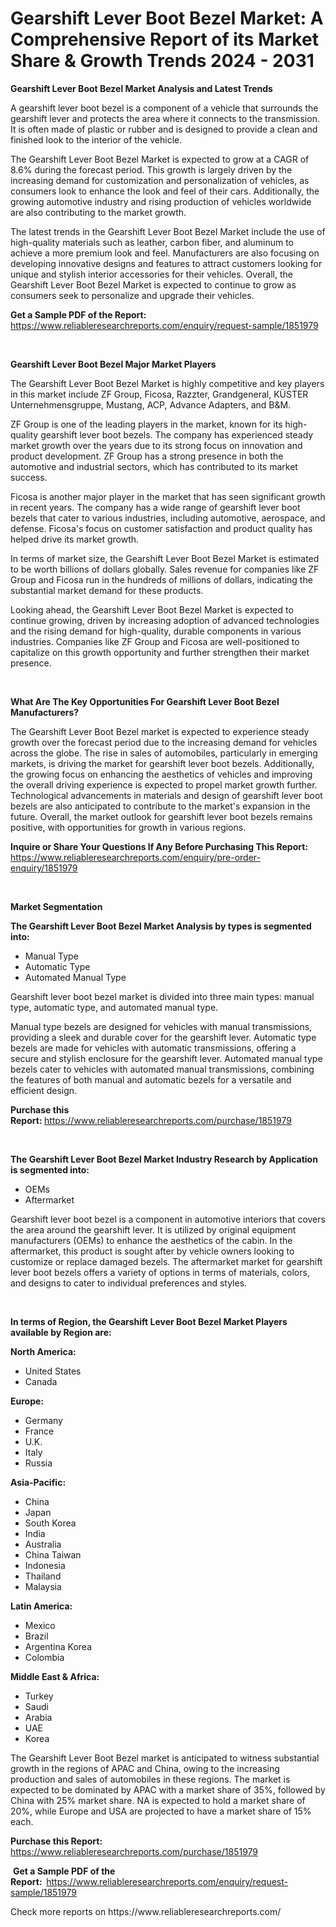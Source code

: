<p><h1>Gearshift Lever Boot Bezel Market: A Comprehensive Report of its Market Share & Growth Trends 2024 - 2031</h1></p><p><strong>Gearshift Lever Boot Bezel Market Analysis and Latest Trends</strong></p>
<p><p>A gearshift lever boot bezel is a component of a vehicle that surrounds the gearshift lever and protects the area where it connects to the transmission. It is often made of plastic or rubber and is designed to provide a clean and finished look to the interior of the vehicle.</p><p>The Gearshift Lever Boot Bezel Market is expected to grow at a CAGR of 8.6% during the forecast period. This growth is largely driven by the increasing demand for customization and personalization of vehicles, as consumers look to enhance the look and feel of their cars. Additionally, the growing automotive industry and rising production of vehicles worldwide are also contributing to the market growth.</p><p>The latest trends in the Gearshift Lever Boot Bezel Market include the use of high-quality materials such as leather, carbon fiber, and aluminum to achieve a more premium look and feel. Manufacturers are also focusing on developing innovative designs and features to attract customers looking for unique and stylish interior accessories for their vehicles. Overall, the Gearshift Lever Boot Bezel Market is expected to continue to grow as consumers seek to personalize and upgrade their vehicles.</p></p>
<p><strong>Get a Sample PDF of the Report:&nbsp;</strong> <a href="https://www.reliableresearchreports.com/enquiry/request-sample/1851979">https://www.reliableresearchreports.com/enquiry/request-sample/1851979</a></p>
<p>&nbsp;</p>
<p><strong>Gearshift Lever Boot Bezel Major Market Players</strong></p>
<p><p>The Gearshift Lever Boot Bezel Market is highly competitive and key players in this market include ZF Group, Ficosa, Razzter, Grandgeneral, KÜSTER Unternehmensgruppe, Mustang, ACP, Advance Adapters, and B&M. </p><p>ZF Group is one of the leading players in the market, known for its high-quality gearshift lever boot bezels. The company has experienced steady market growth over the years due to its strong focus on innovation and product development. ZF Group has a strong presence in both the automotive and industrial sectors, which has contributed to its market success.</p><p>Ficosa is another major player in the market that has seen significant growth in recent years. The company has a wide range of gearshift lever boot bezels that cater to various industries, including automotive, aerospace, and defense. Ficosa's focus on customer satisfaction and product quality has helped drive its market growth.</p><p>In terms of market size, the Gearshift Lever Boot Bezel Market is estimated to be worth billions of dollars globally. Sales revenue for companies like ZF Group and Ficosa run in the hundreds of millions of dollars, indicating the substantial market demand for these products.</p><p>Looking ahead, the Gearshift Lever Boot Bezel Market is expected to continue growing, driven by increasing adoption of advanced technologies and the rising demand for high-quality, durable components in various industries. Companies like ZF Group and Ficosa are well-positioned to capitalize on this growth opportunity and further strengthen their market presence.</p></p>
<p>&nbsp;</p>
<p><strong>What Are The Key Opportunities For Gearshift Lever Boot Bezel Manufacturers?</strong></p>
<p><p>The Gearshift Lever Boot Bezel market is expected to experience steady growth over the forecast period due to the increasing demand for vehicles across the globe. The rise in sales of automobiles, particularly in emerging markets, is driving the market for gearshift lever boot bezels. Additionally, the growing focus on enhancing the aesthetics of vehicles and improving the overall driving experience is expected to propel market growth further. Technological advancements in materials and design of gearshift lever boot bezels are also anticipated to contribute to the market's expansion in the future. Overall, the market outlook for gearshift lever boot bezels remains positive, with opportunities for growth in various regions.</p></p>
<p><strong>Inquire or Share Your Questions If Any Before Purchasing This Report:</strong> <a href="https://www.reliableresearchreports.com/enquiry/pre-order-enquiry/1851979">https://www.reliableresearchreports.com/enquiry/pre-order-enquiry/1851979</a></p>
<p>&nbsp;</p>
<p><strong>Market Segmentation</strong></p>
<p><strong>The Gearshift Lever Boot Bezel Market Analysis by types is segmented into:</strong></p>
<p><ul><li>Manual Type</li><li>Automatic Type</li><li>Automated Manual Type</li></ul></p>
<p><p>Gearshift lever boot bezel market is divided into three main types: manual type, automatic type, and automated manual type. </p><p>Manual type bezels are designed for vehicles with manual transmissions, providing a sleek and durable cover for the gearshift lever. Automatic type bezels are made for vehicles with automatic transmissions, offering a secure and stylish enclosure for the gearshift lever. Automated manual type bezels cater to vehicles with automated manual transmissions, combining the features of both manual and automatic bezels for a versatile and efficient design.</p></p>
<p><strong>Purchase this Report:&nbsp;</strong><a href="https://www.reliableresearchreports.com/purchase/1851979">https://www.reliableresearchreports.com/purchase/1851979</a></p>
<p>&nbsp;</p>
<p><strong>The Gearshift Lever Boot Bezel Market Industry Research by Application is segmented into:</strong></p>
<p><ul><li>OEMs</li><li>Aftermarket</li></ul></p>
<p><p>Gearshift lever boot bezel is a component in automotive interiors that covers the area around the gearshift lever. It is utilized by original equipment manufacturers (OEMs) to enhance the aesthetics of the cabin. In the aftermarket, this product is sought after by vehicle owners looking to customize or replace damaged bezels. The aftermarket market for gearshift lever boot bezels offers a variety of options in terms of materials, colors, and designs to cater to individual preferences and styles.</p></p>
<p>&nbsp;</p>
<p><strong>In terms of Region, the Gearshift Lever Boot Bezel Market Players available by Region are:</strong></p>
<p>
    <p> <strong> North America: </strong>
        <ul>
            <li>United States</li>
            <li>Canada</li>
        </ul>
        </p> 
    <p> <strong> Europe: </strong>
        <ul>
            <li>Germany</li>
            <li>France</li>
            <li>U.K.</li>
            <li>Italy</li>
            <li>Russia</li>
        </ul>
        </p> 
    <p> <strong> Asia-Pacific: </strong>
        <ul>
            <li>China</li>
            <li>Japan</li>
            <li>South Korea</li>
            <li>India</li>
            <li>Australia</li>
            <li>China Taiwan</li>
            <li>Indonesia</li>
            <li>Thailand</li>
            <li>Malaysia</li>
        </ul>
        </p> 
    <p> <strong> Latin America: </strong>
        <ul>
            <li>Mexico</li>
            <li>Brazil</li>
            <li>Argentina Korea</li>
            <li>Colombia</li>
        </ul>
        </p> 
    <p> <strong> Middle East & Africa: </strong>
        <ul>
            <li>Turkey</li>
            <li>Saudi</li>
            <li>Arabia</li>
            <li>UAE</li>
            <li>Korea</li>
        </ul>
    </p>
    </p>
<p><p>The Gearshift Lever Boot Bezel market is anticipated to witness substantial growth in the regions of APAC and China, owing to the increasing production and sales of automobiles in these regions. The market is expected to be dominated by APAC with a market share of 35%, followed by China with 25% market share. NA is expected to hold a market share of 20%, while Europe and USA are projected to have a market share of 15% each.</p></p>
<p><strong>Purchase this Report: </strong><a href="https://www.reliableresearchreports.com/purchase/1851979">https://www.reliableresearchreports.com/purchase/1851979</a></p>
<p>&nbsp;<strong>Get a Sample PDF of the Report:&nbsp;&nbsp;</strong><a href="https://www.reliableresearchreports.com/enquiry/request-sample/1851979">https://www.reliableresearchreports.com/enquiry/request-sample/1851979</a></p>
<p><strong></strong></p>
<p>Check more reports on https://www.reliableresearchreports.com/</p>